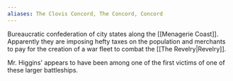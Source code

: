 ```yaml
---
aliases: The Clovis Concord, The Concord, Concord
---
```

Bureaucratic confederation of city states along the [[Menagerie Coast]]. Apparently they are imposing hefty taxes on the population and merchants to pay for the creation of a war fleet to combat the [[The Revelry|Revelry]].

Mr. Higgins' appears to have been among one of the first victims of one of these larger battleships.